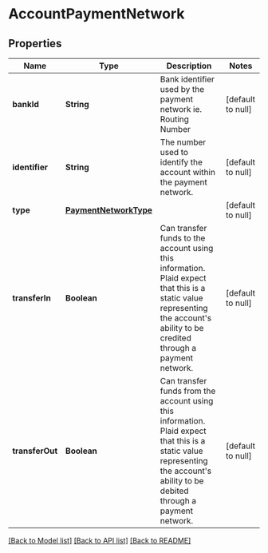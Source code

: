 # AccountPaymentNetwork
## Properties

| Name | Type | Description | Notes |
|------------ | ------------- | ------------- | -------------|
| **bankId** | **String** | Bank identifier used by the payment network ie. Routing Number | [default to null] |
| **identifier** | **String** | The number used to identify the account within the payment network. | [default to null] |
| **type** | [**PaymentNetworkType**](PaymentNetworkType.md) |  | [default to null] |
| **transferIn** | **Boolean** | Can transfer funds to the account using this information. Plaid expect that this is a static value representing the account&#39;s ability to be credited through a payment network. | [default to null] |
| **transferOut** | **Boolean** | Can transfer funds from the account using this information. Plaid expect that this is a static value representing the account&#39;s ability to be debited through a payment network. | [default to null] |

[[Back to Model list]](../README.md#documentation-for-models) [[Back to API list]](../README.md#documentation-for-api-endpoints) [[Back to README]](../README.md)

